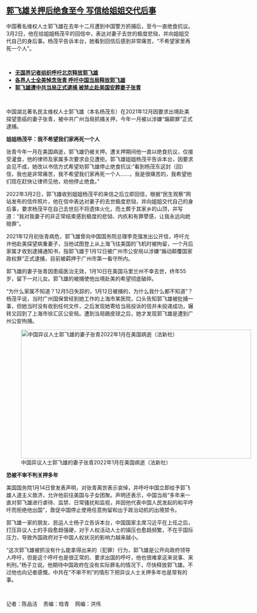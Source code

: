 <!--1647633121000-->
[郭飞雄关押后绝食至今 写信给姐姐交代后事](https://www.rfa.org/mandarin/yataibaodao/renquanfazhi/cm-03182022103822.html)
------

<p>中国著名维权人士郭飞雄在去年十二月遭到中国警方抓捕后，至今一直绝食抗议。3月2日，他在给姐姐杨茂平的回信中，表达对妻子去世的极度悲恸，并向姐姐交代自己的身后事。杨茂平告诉本台，她看到回信后感到非常痛苦，“不希望家里再死一个人”。</p><p><br/></p><ul><li><a href="https://www.rfa.org/mandarin/Xinwen/1-01222022103938.html"><strong>无国界记者组织呼吁北京释放郭飞雄</strong></a></li><li><strong><a href="https://www.rfa.org/mandarin/yataibaodao/renquanfazhi/sc3-01192022114045.html">各界人士全美悼念张青 呼吁中国当局释放郭飞雄</a></strong></li><li><strong><a href="https://www.rfa.org/mandarin/Xinwen/5-01152022113729.html">郭飞雄遭中共当局正式逮捕 被禁止赴美国安葬妻子张青</a></strong></li></ul><p><br/></p><p>中国湖北著名民主维权人士郭飞雄（本名杨茂东）在2021年12月因要求出境赴美探望患癌的妻子张青，被中共广州当局抓捕关押，今年一月被以涉嫌“煽颠罪”正式逮捕。</p><p><strong>姐姐杨茂平：我不希望我们家再死一个人</strong></p><p><span>张青今年一</span>月在美国病逝，郭飞雄仍被关押。遭关押期间他一直以绝食抗议，仅接受灌食，他的律师及家属多次要求会见遭拒。郭飞雄姐姐杨茂平告诉本台，因要求会见不成，她改以书信方式希望劝郭飞雄停止绝食抗议:“看到杨茂东这封（回）信，我也是非常痛苦，我不希望我们家再死一个人……，我是很痛苦的，我希望他们现在赶快让律师见他，劝他停止绝食。”</p><p><span>2022</span>年3月2日，郭飞雄收到姐姐杨茂平的来信之后立即回信，根据“民生观察”网站发布的信件照片，他在信中表达对妻子的去世极度悲恸，并向姐姐交代自己的身后事，要求杨茂平在自己去世后不将遗体火化，而土葬于其家乡的山顶，并写道：“我对我妻子的<span><span>非正常结束</span></span>感到极度的悲恸、内疚和有罪孽感，让我永远向她赔罪”。</p><p><span>2021</span>年12月初张青病危，郭飞雄曾向中国国务院总理李克强发出公开信，呼吁允许他赴美探望病重妻子，当他试图登上从上海飞往美国的飞机时被拘留，一个月后家属才收到逮捕通知书，指郭飞雄于1月12日被广州市公安局以涉嫌“煽动颠覆国家政权罪”正式逮捕，目前被羁押于广州市第一看守所内。</p><p><span>郭飞雄的妻子张青因患癌医治无效，</span>1月10日在美国马里兰州不幸去世，终年55岁，留下一对儿女。郭飞雄的被捕使他<span>出境赴美的希望彻底破碎。</span></p><p><span>“</span>为什么家属不知道？12月5日失踪的，1月12日被捕的，为什么我什么都不知道”？杨茂平说，当时广州国保曾经到她工作的上海市某医院，口头告知郭飞雄被批捕一事，但她当时没有收到任何文件，之后发现她寄给当局投诉的信并未投递成功，辗转又回到了上海市徐汇区公安局。遭到当局踢皮球之后，她才发现郭飞雄是遭到广州公安拘捕。</p><p><figure class="image-richtext image-inline captioned" style="width:620px;"><img alt="中国异议人士郭飞雄的妻子张青2022年1月在美国病逝（法新社）" height="347" src="https://www.rfa.org/mandarin/yataibaodao/renquanfazhi/cm-03182022103822.html/cm0318z.jpg/@@images/64192076-289e-4077-a07b-6593b77880a9.jpeg" title="cm0318z.jpg" width="620"/><figcaption class="image-caption">中国异议人士郭飞雄的妻子张青2022年1月在美国病逝（法新社）</figcaption><small></small></figure></p><p><strong>恐被不审不判关押多年</strong></p><p><span>美国国务院</span>1月14日曾发表声明，对张青离世表示哀悼，并呼吁中国立即给予郭飞雄人道主义救济，允许他前往美国与子女团聚。声明还表示，中国当局“多年来一直对郭飞雄进行虐待、监禁、日常骚扰和监视，并因他代表中国人民发起的和平呼吁而拒绝他出国”，敦促中国停止使用任意拘留和出于政治动机的出境禁令。</p><p><span>郭飞雄一家的朋友、民运人士杨子立告诉本台，中国国家主席习近平在上任之后，打压异议人士的手段愈趋强硬，对于人权活动人士的镇压也愈趋频繁，不在乎国际压力，导致外国政府对于中国人权状况的影响力越来越小。</span></p><p><span>“</span>这次郭飞雄被抓没有什么能拿得出来的（犯罪）行为，郭飞雄是公开向政府领导人呼吁，但是这个呼吁也是很正常的、要求出国的呼吁，他也很难拿这来说事、来判刑。”杨子立说。他期待中国政府在没有实际罪名的情况下，尽快释放郭飞雄。不过他也向记者感慨，中共在“不审不判”的情形下把异议人士关押多年也是常有的事。</p><p><br/></p><p><span>记者：</span>陈品洁    责编：梒青    网编：洪伟</p>
